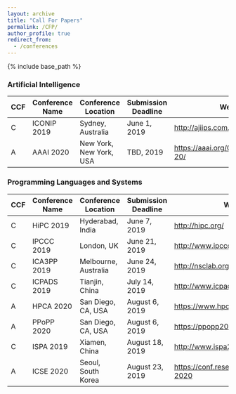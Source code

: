 ```yaml
---
layout: archive
title: "Call For Papers"
permalink: /CFP/
author_profile: true
redirect_from:
  - /conferences
---
```


{% include base_path %}

### Artificial Intelligence

|  CCF | Conference Name | Conference Location | Submission Deadline | Website |
| ------------ | ------------ |  ------------ |  ------------ |  ------------ |
| C | ICONIP 2019 | Sydney, Australia | June 1, 2019 | <http://ajiips.com.au/iconip2019> |
| A | AAAI 2020 | New York, New York, USA | TBD, 2019| <https://aaai.org/Conferences/AAAI-20/> |

### Programming Languages and Systems

|  CCF | Conference Name | Conference Location | Submission Deadline | Website |
| ------------ | ------------ |  ------------ |  ------------ |  ------------ |
| C | HiPC 2019 | Hyderabad, India | June 7, 2019 | <http://hipc.org/>  |
| C | IPCCC 2019 | London, UK | June 21, 2019 | <http://www.ipccc.org/>  |
| C | ICA3PP 2019 | Melbourne, Australia | June 24, 2019 | <http://nsclab.org/ica3pp2019/>  |
| C | ICPADS 2019 | Tianjin, China | July 14, 2019 | <http://www.icpads2019.cn>  |
| A | HPCA 2020 | San Diego, CA, USA| August 6, 2019| <https://www.hpca-conf.org/2020> |
| A | PPoPP 2020 | San Diego, CA, USA| August 6, 2019| https://ppopp20.sigplan.org/ |
| C | ISPA 2019 | Xiamen, China | August 18, 2019 | <http://www.ispa2019.com/> |
| A | ICSE 2020 | Seoul, South Korea | August 23, 2019 | <https://conf.researchr.org/home/icse-2020> |


